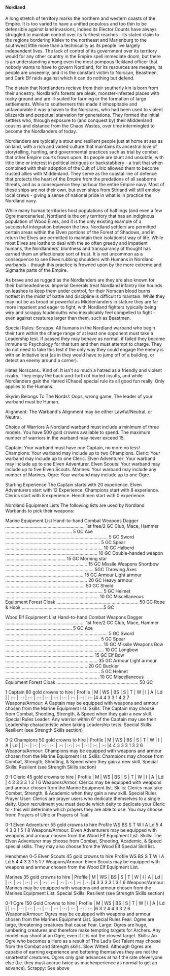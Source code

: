 #### Nordland

A long stretch of territory marks the northern and western 
coasts of the Empire. It is too varied to have a unified 
populous and too thin to be defensible against land invasions,
indeed its Elector Counts have always struggled to maintain 
control over its furthest reaches - its stated claim to the 
regions bordering Kislev to the northeast and Marienburg 
to the southwest little more than a technicality as its people
live largely independent lives. The lack of control of its 
government over its territory would for any other country in 
the Empire spell immediate doom, but there is an understanding
among even the most pompous Reikland officer that nobody wants
to have to govern Nordland, for its resources are meagre, its 
people are unseemly, and it is the constant victim to Norscan,
Beastmen, and Dark Elf raids against which it can do nothing but defend. 

The distain that Nordlanders recieve from their southerly kin 
is born from their ancestry. Nordland's forests are bleak, 
monster-infested places with rocky ground and are ill-suited 
for farming or the formation of large settlements. While to 
southerners this made it inhospitable and unfavourable it was
a haven to the Norscans, who had been used to violent blizzards
and perpetual starvation for generations. They formed the initial
settlers who, through exposure to (and conquest by) their 
Middenland cousins and distance from the Chaos Wastes, over
time intermingled to become the Nordlanders of today.

Nordlanders are typically a stout and resilient people just 
at home at sea as on land, with a rich and varied culture
that maintains its ancestral love of storytelling, hunting,
and governmental practices such as trial by combat that 
other Empire courts frown upon. Its people are blunt and
unsubtle, with little time or interest in political intrigues 
or backstabbery - a trait that when combined with their 
adoption of the Cult of Ulric allowed them to become trusted
allies with Middenland. They serve as the coastal line of
defence that protects the heart of the Empire from the 
predations of all seaborne threats, and as a consequence 
they harbour the entire Empire navy. Most of these ships
are not their own, but even ships from Stirland will 
still employ local crews - giving a sense of national 
pride in what is in practice the Nordland navy.

While many human territories host populations of halflings
(and even a few Ogre mercenaries), Nordland is the only
territory that has an indiginous population of Wood Elves,
and it is the only existing example of a successful 
integration between the two. Nordland settlers are permitted
certain areas within the Elven portions of the Forest 
of Shadows, and in return the Elves are permitted to maintain 
their isolationist way of life. While most Elves are 
loathe to deal with the so often greedy and impatient humans,
the Nordlanders' bluntness and transparancy of thought
has earned them an affectionate sort of trust. It is not
uncommon as a consequence to see Elves rubbing shoulders 
with Humans in Nordland warbands - though this practice is 
frowned upon by the more extreme and Sigmarite parts of the Empire.

As brave and as rugged as the Nordlanders are they are
also known for their bullheadedness. Imperial Generals
treat Nordland infantry like hounds on leashes to keep
them under control, for their Norscan blood burns hottest
in the midst of battle and discipline is difficult to maintain.
While they may not be as broad or powerful as Middenlanders in
stature they are far more impatient and eager to fight, with
Nordland fighters typically being wiry and scrappy loudmouths
who inexplicably feel compelled to fight - even against 
creatures larger than them, such as Beastmen.

Special Rules:
Scrappy: All humans in the Nordland warband who begin their
turn within the charge range of at least one opponent must
take a Leadership test. If passed they may behave as normal,
if failed they become Immune to Psychology for that turn 
and then must attempt to charge. They do not need to take
this test if the only way they could engage the enemy is
with an Initiative test (as in they would have to jump off 
of a building, or detect an enemy around a corner).

Hates Norscans.. Kind of: It isn't so much a hatred as a 
friendly and violent rivalry. They enjoy the back-and-forth
of hurled insults, and while Nordlanders gain the Hatred 
(Chaos) special rule its all good fun really. Only applies to the Humans.

Skyrim Belongs To The Nords!: Oops, wrong game. The 
leader of your warband must be Human.

Alignment: The Warband's Alignment may be either Lawful/Neutral, or Neutral.

Choice of Warriors
A Nordland warband must include a minimum of three models.
You have 500 gold crowns available to spend. The maximum
number of warriors in the warband may never exceed 15.

Captain: Your warband must have one Captain, no more no less!
Champions: Your warband may include up to two Champions. 
Cleric: Your warband may include up to one Cleric.
Elven Adventurer: Your warband may include up to one Elven Adventurer.
Elven Scouts: Your warband may include up to five Elven Scouts.
Marines: Your warband may include any number of Marines.
Ogre: Your warband may include up to one Ogre.

Starting Experience
The Captain starts with 20 experience.
Elven Adventurers start with 12 Experience.
Champions start with 8 experience.
Clerics start with 8 experience.
Henchmen start with 0 experience.

Nordland Equipment Lists
The following lists are used by Nordland Warbands to pick their weapons:

Marine Equipment List
Hand-to-hand Combat Weapons
Dagger .............................................................. 1st free/2 GC
Club, Mace, Hammer .................................................... 5 GC
Axe ................................................................................ 5 GC
Sword .......................................................................... 5 GC
Spear ............................................................................ 10 GC
Halberd ........................................................................ 10 GC
Double-handed weapon ............................................... 15 GC
Morning star ................................................................ 15 GC
Missile Weapons
Shortbow ..................................................................... 5GC
Throwing Axes ............................................................. 15 GC
Armour
Light armour ................................................................ 20 GC
Heavy armour .............................................................. 50 GC
Shield ............................................................................ 5 GC
Helmet ......................................................................... 10 GC 
Miscellaneous Equipment 
Forest Cloak ................................................................ 50 GC 
Rope & Hook ................................................................5 GC

Wood Elf Equipment List
Hand-to-hand Combat Weapons
Dagger .............................................................. 1st free/2 GC
Club, Mace, Hammer .................................................... 5 GC
Axe ................................................................................ 5 GC
Sword .......................................................................... 5 GC
Spear ............................................................................ 10 GC
Missile Weapons
Bow ............................................................................. 10 GC
Longbow ..................................................................... 15 GC
Elf Bow ........................................................................ 35 GC
Armour
Light armour ................................................................ 20 GC
Buckler .......................................................................... 5 GC
Helmet ......................................................................... 10 GC
Miscellaneous Equipment 
Forest Cloak ................................................................ 50 GC 


1 Captain
80 gold crowns to hire
| Profile | M | WS | BS | S | T | W | I | A | Ld |
| :-: | :-: | :-: | :-: | :-: | :-: | :-: | :-: | :-: | :-: |4 4 4 3 3 1 4 2 7
Weapons/Armour: A Captain may be equipped with weapons and armour chosen from the Marine Equipment list.
Skills: The Captain may choose from Combat, Shooting, Strength, & Speed when they gain a new skill. 
Special Rules
Leader: Any warrior within 6" of the Captain may use their Leadership characteristic when taking Leadership tests.
Special Skills: Resilient (see Strength Skills section)


0-2 Champions
50 gold crowns to hire
| Profile | M | WS | BS | S | T | W | I | A | Ld |
| :-: | :-: | :-: | :-: | :-: | :-: | :-: | :-: | :-: | :-: |4 4 3 3 3 1 3 2 6
Weapons/Armour: Champions may be equipped with weapons and armour chosen from the Marine Equipment list.
Skills: Champions may choose from Combat, Strength, Shooting, & Speed when they gain a new skill.
Special Skills: Resilient (see Strength Skills section)


0-1 Cleric
45 gold crowns to hire 
| Profile | M | WS | BS | S | T | W | I | A | Ld | 
4 3 3 3 3 1 3 1 6
Weapons/Armor: Clerics may be equipped with weapons and armour chosen from the Marine Equipment list. 
Skills: Clerics may take Combat, Strength, & Academic when they gain a new skill. 
Special Rules Prayer User: Clerics are prayer users who dedicate themselves to a single deity. Upon recruitment you must decide which deity to dedicate your Cleric to - this will determine which prayers they are able to use. You may choose from: Prayers of Ulric or Prayers of Taal.

0-1 Elven Adventurer
55 gold crowns to hire
Profile WS BS S T W I A Ld
5 4 4 3 3 1 5 1 8
Weapons/Armour: Elven Adventurers may be equipped with weapons and armour chosen from the Wood Elf Equipment List.
Skills: The Elven Adventurer may choose from Combat, Shooting, Academic, & Speed special skills. They may also choose from the Wood Elf Special Skill list.

Henchmen
0-5 Elven Scouts
45 gold crowns to hire
Profile WS BS S T W I A Ld
5 4 4 3 3 1 5 1 7
Weapons/Armour: Elven Scouts may be equipped with weapons and armour chosen from the Wood Elf Equipment List.

Marines
35 gold crowns to hire
| Profile | M | WS | BS | S | T | W | I | A | Ld |
| :-: | :-: | :-: | :-: | :-: | :-: | :-: | :-: | :-: | :-: |4 3 3 3 3 1 3 1 6
Weapons/Armour: Marines may be equipped with weapons and armour chosen from the Marines Equipment List.
Special Skills: Resilient (see Strength Skills section)

0-1 Ogre
150 Gold Crowns to hire
| Profile | M | WS | BS | S | T | W | I | A | Ld |
| :-: | :-: | :-: | :-: | :-: | :-: | :-: | :-: | :-: | :-: |6 3 2 4 4 3 3 2 6
Weapons/Armour: Ogres may be equipped with weapons and armour chosen from the Marines Equipment List.
Special Rules
Fear: Ogres are large, threatening creatures that cause Fear.
Large: Ogres are huge, lumbering creatures and therefore make tempting targets for Archers. Any model may shoot at an Ogre, even if it is not the closest target.
Skills: An Ogre who becomes a Hero as a result of The Lad’s Got Talent may choose from the Combat and Strength skills.
Slow Witted: Although Ogres are capable of earning experience and bettering themselves they are not the smartestof creatures. Ogres only gain advances at half the rate ofeveryone else (I.e. they must accrue twice as muchexperience as normal to get an advance). 
Scrappy: See above



